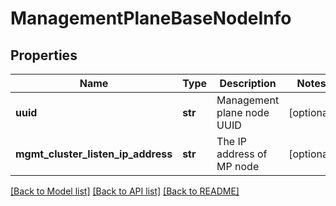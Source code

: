 # ManagementPlaneBaseNodeInfo

## Properties
Name | Type | Description | Notes
------------ | ------------- | ------------- | -------------
**uuid** | **str** | Management plane node UUID | [optional] 
**mgmt_cluster_listen_ip_address** | **str** | The IP address of MP node | [optional] 

[[Back to Model list]](../README.md#documentation-for-models) [[Back to API list]](../README.md#documentation-for-api-endpoints) [[Back to README]](../README.md)

